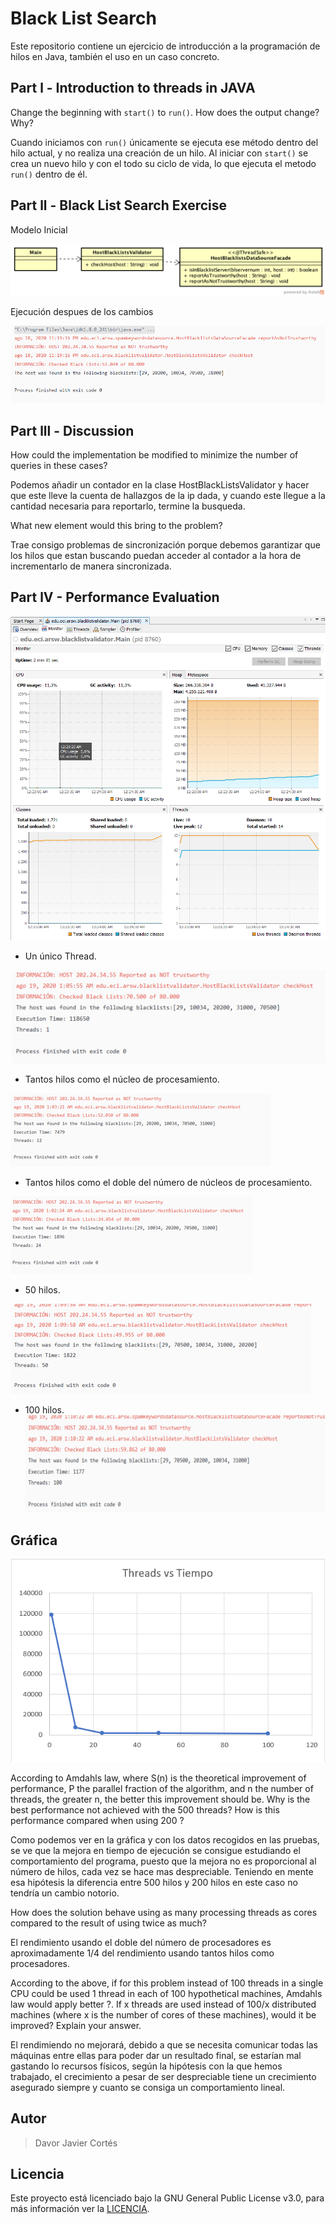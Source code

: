 # Black List Search 

Este repositorio contiene un ejercicio de introducción a la programación de hilos en Java, también el uso en un caso concreto.

## Part l - Introduction to threads in JAVA
Change the beginning with `start()` to `run()`. How does the output change? Why?

Cuando iniciamos con `run()` únicamente se ejecuta ese método dentro del hilo actual, y no realiza una creación de un hilo. Al iniciar con `start()` se crea un nuevo hilo y con el todo su ciclo de vida, lo que ejecuta el metodo `run()` dentro de él.  

## Part ll - Black List Search Exercise

Modelo Inicial

![Model](img/model.png)


Ejecución despues de los cambios

![](img/blistrun.PNG)


## Part lll - Discussion
How could the implementation be modified to minimize the number of queries in these cases? 

Podemos añadir un contador en la clase HostBlackListsValidator y hacer que este lleve la cuenta de hallazgos de la ip dada, y cuando este llegue a la cantidad necesaria para reportarlo, termine la busqueda.


What new element would this bring to the problem?

Trae consigo problemas de sincronización porque debemos garantizar que los hilos que estan buscando puedan acceder al contador a la hora de incrementarlo de manera sincronizada.

## Part lV - Performance Evaluation


![](img/unHiloVisual.png)

+ Un único Thread.

![](img/1hilo.PNG)


+ Tantos hilos como el núcleo de procesamiento.

![](img/12hilos.PNG)


+ Tantos hilos como el doble del número de núcleos de procesamiento.

![](img/24hilos.PNG)


+ 50 hilos.

![](img/50hilos.PNG)


+ 100 hilos.
![](img/100hilos.PNG)


## Gráfica

![](img/tvst.PNG)

According to Amdahls law, where S(n) is the theoretical improvement of performance, P the parallel fraction of the algorithm, and n the number of threads, the greater n, the better this improvement should be. Why is the best performance not achieved with the 500 threads? How is this performance compared when using 200 ?

Como podemos ver en la gráfica y con los datos recogidos en las pruebas, se ve que la mejora en tiempo de ejecución se consigue estudiando el comportamiento del programa, puesto que la mejora no es proporcional al número de hilos, cada vez se hace mas despreciable. Teniendo en mente esa hipótesis la diferencia entre 500 hilos y 200 hilos en este caso no tendría un cambio notorio.

How does the solution behave using as many processing threads as cores compared to the result of using twice as much?

El rendimiento usando el doble del número de procesadores es aproximadamente 1/4 del rendimiento usando tantos hilos como procesadores.

According to the above, if for this problem instead of 100 threads in a single CPU could be used 1 thread in each of 100 hypothetical machines, Amdahls law would apply better ?. If x threads are used instead of 100/x distributed machines (where x is the number of cores of these machines), would it be improved? Explain your answer.

El rendimiendo no mejorará, debido a que se necesita comunicar todas las máquinas entre ellas para poder dar un resultado final, se estarían mal gastando lo recursos físicos, según la hipótesis con la que hemos trabajado, el crecimiento a pesar de ser despreciable tiene un crecimiento asegurado siempre y cuanto se consiga un comportamiento lineal.


## Autor
> Davor Javier Cortés

## Licencia
Este proyecto está licenciado bajo la GNU General Public License v3.0, para más información ver la [LICENCIA](LICENSE.txt).
